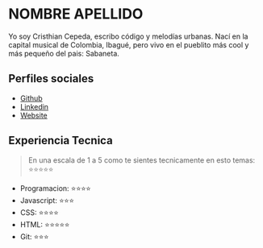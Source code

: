 # NOMBRE APELLIDO

Yo soy Cristhian Cepeda, escribo código y melodías urbanas. Nací en la capital musical de Colombia, Ibagué, pero vivo en el pueblito más cool y más pequeño del pais: Sabaneta.

## Perfiles sociales

- [Github](https://github.com/crishood/)
- [Linkedin](https://www.linkedin.com/in/cristhian-cepeda-r%C3%ADos-553b38121/)
- [Website](https://crishood.com/)

## Experiencia Tecnica
> En una escala de 1 a 5 como te sientes tecnicamente en esto temas:  ⭐️⭐️⭐️⭐️⭐️

- Programacion: ⭐️⭐️⭐️⭐️
- Javascript: ⭐️⭐️⭐️
- CSS: ⭐️⭐️⭐️⭐️
- HTML: ⭐️⭐️⭐️⭐️⭐️
- Git: ⭐️⭐️⭐️